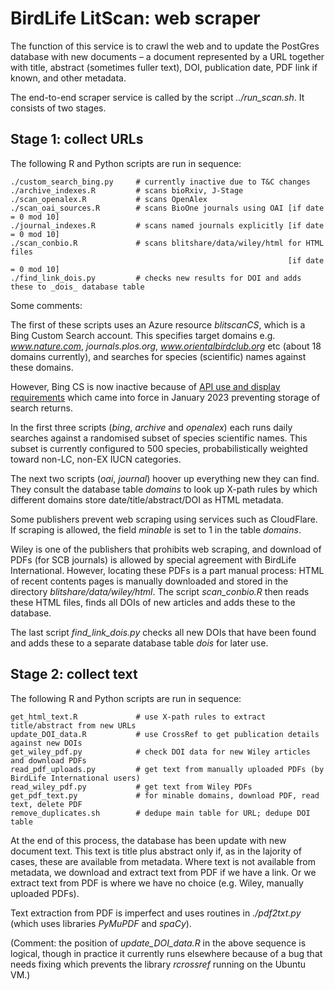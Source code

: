 # BirdLife LitScan: web scraper

The function of this service is to crawl the web and to update the PostGres database with new documents – a document represented by a URL together with title, abstract (sometimes fuller text),  DOI, publication date, PDF link if known, and other metadata.

The end-to-end scraper service is called by the script _../run\_scan.sh_. It consists of two stages.

## Stage 1: collect URLs

The following R and Python scripts are run in sequence:

    ./custom_search_bing.py     # currently inactive due to T&C changes
    ./archive_indexes.R         # scans bioRxiv, J-Stage
    ./scan_openalex.R           # scans OpenAlex
    ./scan_oai_sources.R        # scans BioOne journals using OAI [if date = 0 mod 10]
    ./journal_indexes.R         # scans named journals explicitly [if date = 0 mod 10]
    ./scan_conbio.R             # scans blitshare/data/wiley/html for HTML files
                                                                  [if date = 0 mod 10]
    ./find_link_dois.py         # checks new results for DOI and adds these to _dois_ database table

Some comments:

The first of these scripts uses an Azure resource _blitscanCS_, which is a Bing Custom Search account. This specifies target domains e.g. _www.nature.com_, _journals.plos.org_, _www.orientalbirdclub.org_ etc (about 18 domains currently), and searches for species (scientific) names against these domains. 

However, Bing CS is now inactive because of [API use and display requirements](https://learn.microsoft.com/en-us/bing/search-apis/bing-web-search/use-display-requirements) which came into force in January 2023 preventing storage of search returns.

In the first three scripts (_bing_, _archive_ and _openalex_) each runs daily searches against a randomised subset of species scientific names. This subset is currently configured to 500 species, probabilistically weighted toward non-LC, non-EX IUCN categories.

The next two scripts (_oai_, _journal_) hoover up everything new they can find. They consult the database table _domains_ to look up X-path rules by which different domains store date/title/abstract/DOI as HTML metadata.

Some publishers prevent web scraping using services such as CloudFlare. If scraping is allowed, the field _minable_ is set to 1 in the table _domains_.

Wiley is one of the publishers that prohibits web scraping, and download of PDFs (for SCB journals) is allowed by special agreement with BirdLife International. However, locating these PDFs is a part manual process: HTML of recent contents pages is manually downloaded and stored in the directory _blitshare/data/wiley/html_. The script _scan\_conbio.R_ then reads these HTML files, finds all DOIs of new articles and adds these to the database.

The last script _find\_link\_dois.py_ checks all new DOIs that have been found and adds these to a separate database table _dois_ for later use.

## Stage 2: collect text

The following R and Python scripts are run in sequence:

    get_html_text.R             # use X-path rules to extract title/abstract from new URLs
    update_DOI_data.R           # use CrossRef to get publication details against new DOIs
    get_wiley_pdf.py            # check DOI data for new Wiley articles and download PDFs
    read_pdf_uploads.py         # get text from manually uploaded PDFs (by BirdLife International users)
    read_wiley_pdf.py           # get text from Wiley PDFs
    get_pdf_text.py             # for minable domains, download PDF, read text, delete PDF
    remove_duplicates.sh        # dedupe main table for URL; dedupe DOI table

At the end of this process, the database has been update with new document text. This text is title plus abstract only if, as in the lajority of cases, these are available from metadata. Where text is not available from metadata, we download and extract text from PDF if we have a link. Or we extract text from PDF is where we have no choice (e.g. Wiley, manually uploaded PDFs).

Text extraction from PDF is imperfect and uses routines in _./pdf2txt.py_ (which uses libraries _PyMuPDF_ and _spaCy_). 

(Comment: the position of _update\_DOI\_data.R_ in the above sequence is logical, though in practice it currently runs elsewhere because of a bug that needs fixing which prevents the library _rcrossref_ running on the Ubuntu VM.)
